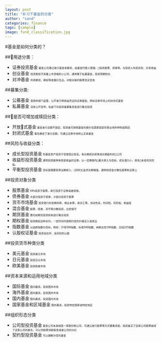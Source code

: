 ```yaml
---
layout: post
title: "补习下基金的分类"
author: "sand"
categories: finance
tags: [sample]
image: fund_classification.jpg
---
```


#基金是如何分类的？

##用途分类：
- 证券投资基金<font size = 1 > `基金公司通过发行基金来募资，由基金托管人管理，投资股票、债券等。与投资人共担风险、分享收益` </font>
- 创业基金     <font size = 1 > `投资那些不具备上市资格的小公司，通常属于私募基金，投资周期较长` </font>
- 对冲基金 <font size = 1 > `利用期货、期权等金融衍生品，对相关联的股票空买空卖` </font>

##募集分类:
- 公募基金 <font size = 1 > `受政府部门监管，公开发行带收益凭证的证券基金。例如证券市场上的封闭式基金` </font>
- 私募基金 <font size = 1 > `没有公开宣传，私底下向投资者募集资金进行集合投资` </font>

##是否可增加或赎回分类：
- 开放式基金<font size = 1 > `基金发行总额不固定，投资者可按照基金的报价在国家固定的营业场所申购或赎回` </font>
- 封闭式基金<font size = 1 > `事先确定了发行总额，可通过证券市场转让买卖基金` </font>

##风险与收益分类：
- 成长型投资基金<font size = 1 > `将基金资产投资于信誉度比较高，有长期成长前景或长期盈利的公司` </font>
- 收益形投资基金<font size = 1 > `通常投资能带来现金收益的证券，以一定期限内最大收入为目标。成长潜力小，损失本金的风险低。` </font>
- 平衡型投资基金<font size = 1 > `目标是既要获得当期收入，同时又追求长期增值。通常把资金分散在股票和证券上` </font>

##投资对象分类
- 股票基金<font size = 1 > `60%投资于股票，其它投资于证券或者债券。` </font>
- 债券基金<font size = 1 > `大部分投资于债券，少部分投资于股票` </font>
- 货币市场基金<font size = 1 > `投资银行的定期存款，商业本票，承兑汇票。流动性高，时间短，风险低，收益低` </font>
- 混合基金<font size = 1 > `股票、债券、货币等分散投资，比较保守` </font>
- 期货基金<font size = 1 > `委托给期货投资机构进行集合投资` </font>
- 期权基金<font size = 1 > `投资期权这种合约。一定时间内按照约定的价格买入或卖出` </font>
- 指数基金<font size = 1 > `以追踪指数为目标，例如：沪深300指数、标普500指数、纳斯达克100指数、日经225指数` </font>
- 认股权证基金<font size = 1 > `投资高杠杆、高风险的认股` </font>

##投资货币种类分类
- 美元基金<font size = 1 > `投资美元市场` </font>
- 日元基金<font size = 1 > `投资日元市场` </font>
- 欧美基金<font size = 1 > `投资欧美市场` </font>

##资本来源和运用地域分类
- 国际基金<font size = 1 > `国内募资，投资国外市场` </font>
- 海外基金<font size = 1 > `国外募资，投资国外市场` </font>
- 国内基金<font size = 1 > `国内募资，投资国内市场` </font>
- 国家基金和区域基金<font size = 1 > `国外募资，投资特定国家或特定地区` </font>

##组织形态分类
- 公司型投资基金<font size = 1 > `基金公司本身就是一家股份制公司，可通过发行股票等方式募集资金。投资者买了这家公司股票就成了这家公司的股东，可以凭股票领取股息或者公司的分红` </font>
- 契约型投资基金<font size = 1 > `可以理解为信托基金` </font>
